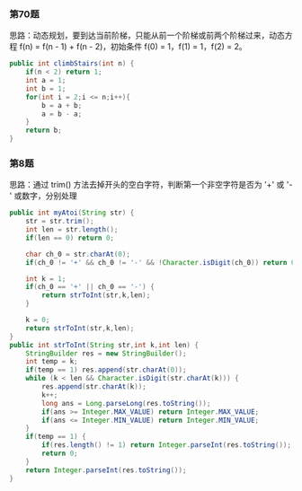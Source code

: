 ### 第70题

思路：动态规划，要到达当前阶梯，只能从前一个阶梯或前两个阶梯过来，动态方程 f(n) = f(n - 1) + f(n - 2)，初始条件 f(0) = 1，f(1) = 1，f(2) = 2。

```java
public int climbStairs(int n) {
    if(n < 2) return 1;
    int a = 1;
    int b = 1;
    for(int i = 2;i <= n;i++){
        b = a + b;
        a = b - a;
    }
    return b;
}
```

### 第8题

思路：通过 trim() 方法去掉开头的空白字符，判断第一个非空字符是否为 '+' 或 '-' 或数字，分别处理

```java
public int myAtoi(String str) {
    str = str.trim();
    int len = str.length();
    if(len == 0) return 0;

    char ch_0 = str.charAt(0);
    if(ch_0 != '+' && ch_0 != '-' && !Character.isDigit(ch_0)) return 0;

    int k = 1;
    if(ch_0 == '+' || ch_0 == '-') {
        return strToInt(str,k,len);
    }

    k = 0;
    return strToInt(str,k,len);
}
public int strToInt(String str,int k,int len) {
    StringBuilder res = new StringBuilder();
    int temp = k;
    if(temp == 1) res.append(str.charAt(0));
    while (k < len && Character.isDigit(str.charAt(k))) {
        res.append(str.charAt(k));
        k++;
        long ans = Long.parseLong(res.toString());
        if(ans >= Integer.MAX_VALUE) return Integer.MAX_VALUE;
        if(ans <= Integer.MIN_VALUE) return Integer.MIN_VALUE;
    }
    if(temp == 1) {
        if(res.length() != 1) return Integer.parseInt(res.toString());
        return 0;
    }
    return Integer.parseInt(res.toString());
}
```

